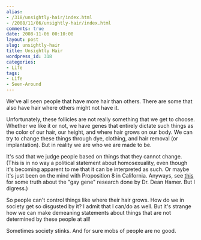 ```yaml
---
alias:
- /318/unsightly-hair/index.html
- /2008/11/06/unsightly-hair/index.html
comments: true
date: 2008-11-06 00:10:00
layout: post
slug: unsightly-hair
title: Unsightly Hair
wordpress_id: 318
categories:
- Life
tags:
- Life
- Seen-Around
---
```


We've all seen people that have more hair than others.  There are some that also have hair where others might not have it.

Unfortunately, these follicles are not really something that we get to choose.  Whether we like it or not, we have genes that entirely dictate such things as the color of our hair, our height, and where hair grows on our body.  We can try to change these things through dye, clothing, and hair removal (or implantation).  But in reality we are who we are made to be.

It's sad that we judge people based on things that they cannot change.  (This is in no way a political statement about homosexuality, even though it's becoming apparent to me that it can be interpreted as such.  Or maybe it's just been on the mind with Proposition 8 in California.  Anyways, see [this](http://www.narth.com/docs/istheregene.html) for some truth about the "gay gene" research done by Dr. Dean Hamer.  But I digress.)

So people can't control things like where their hair grows.  How do we in society get so disgusted by it?  I admit that I can/do as well.  But it's strange how we can make demeaning statements about  things that are not determined by these people at all!

Sometimes society stinks.  And for sure mobs of people are no good.
